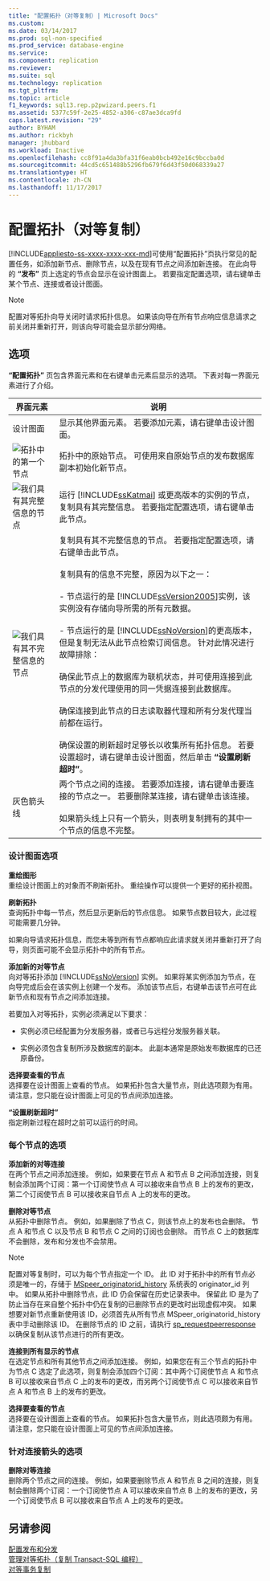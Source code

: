 ```yaml
---
title: "配置拓扑（对等复制）| Microsoft Docs"
ms.custom: 
ms.date: 03/14/2017
ms.prod: sql-non-specified
ms.prod_service: database-engine
ms.service: 
ms.component: replication
ms.reviewer: 
ms.suite: sql
ms.technology: replication
ms.tgt_pltfrm: 
ms.topic: article
f1_keywords: sql13.rep.p2pwizard.peers.f1
ms.assetid: 5377c59f-2e25-4852-a306-c87ae3dca9fd
caps.latest.revision: "29"
author: BYHAM
ms.author: rickbyh
manager: jhubbard
ms.workload: Inactive
ms.openlocfilehash: cc8f91a4da3bfa31f6eab0bcb492e16c9bccba0d
ms.sourcegitcommit: 44cd5c651488b5296fb679f6d43f50d068339a27
ms.translationtype: HT
ms.contentlocale: zh-CN
ms.lasthandoff: 11/17/2017
---
```

# <a name="configure-topology-peer-to-peer-replication"></a>配置拓扑（对等复制）
[!INCLUDE[appliesto-ss-xxxx-xxxx-xxx-md](../../includes/appliesto-ss-xxxx-xxxx-xxx-md.md)]可使用“配置拓扑”页执行常见的配置任务，如添加新节点、删除节点，以及在现有节点之间添加新连接。 在此向导的 **“发布”** 页上选定的节点会显示在设计图面上。 若要指定配置选项，请右键单击某个节点、连接或者设计图面。  
  
> [!NOTE]  
>  配置对等拓扑向导关闭时请求拓扑信息。 如果该向导在所有节点响应信息请求之前关闭并重新打开，则该向导可能会显示部分网络。  
  
## <a name="options"></a>选项  
 **“配置拓扑”** 页包含界面元素和在右键单击元素后显示的选项。 下表对每一界面元素进行了介绍。  
  
|界面元素|说明|  
|-----------------------|-----------------|  
|设计图面|显示其他界面元素。 若要添加元素，请右键单击设计图面。|  
|![拓扑中的第一个节点](../../relational-databases/replication/media/p2pwizard-firstnode.gif "拓扑中的第一个节点")|拓扑中的原始节点。 可使用来自原始节点的发布数据库副本初始化新节点。|  
|![我们具有其完整信息的节点](../../relational-databases/replication/media/p2pwizard-complete.gif "我们具有其完整信息的节点")|运行 [!INCLUDE[ssKatmai](../../includes/sskatmai-md.md)] 或更高版本的实例的节点，复制具有其完整信息。 若要指定配置选项，请右键单击此节点。|  
|![我们具有其不完整信息的节点](../../relational-databases/replication/media/p2pwizard-incomplete.gif "我们具有其不完整信息的节点")|复制具有其不完整信息的节点。 若要指定配置选项，请右键单击此节点。<br /><br /> 复制具有的信息不完整，原因为以下之一：<br /><br /> - 节点运行的是 [!INCLUDE[ssVersion2005](../../includes/ssversion2005-md.md)]实例，该实例没有存储向导所需的所有元数据。<br /><br /> - 节点运行的是 [!INCLUDE[ssNoVersion](../../includes/ssnoversion-md.md)]的更高版本，但是复制无法从此节点检索订阅信息。 针对此情况进行故障排除：<br /><br /> 确保此节点上的数据库为联机状态，并可使用连接到此节点的分发代理使用的同一凭据连接到此数据库。<br /><br /> 确保连接到此节点的日志读取器代理和所有分发代理当前都在运行。<br /><br /> 确保设置的刷新超时足够长以收集所有拓扑信息。 若要设置超时，请右键单击设计图面，然后单击 **“设置刷新超时”**。|  
|灰色箭头线|两个节点之间的连接。 若要添加连接，请右键单击要连接的节点之一。 若要删除某连接，请右键单击该连接。<br /><br /> 如果箭头线上只有一个箭头，则表明复制拥有的其中一个节点的信息不完整。|  
  
### <a name="options-for-the-design-surface"></a>设计图面选项  
 **重绘图形**  
 重绘设计图面上的对象而不刷新拓扑。 重绘操作可以提供一个更好的拓扑视图。  
  
 **刷新拓扑**  
 查询拓扑中每一节点，然后显示更新后的节点信息。 如果节点数目较大，此过程可能需要几分钟。  
  
 如果向导请求拓扑信息，而您未等到所有节点都响应此请求就关闭并重新打开了向导，则页面可能不会显示拓扑中的所有节点。  
  
 **添加新的对等节点**  
 向对等拓扑添加 [!INCLUDE[ssNoVersion](../../includes/ssnoversion-md.md)] 实例。 如果将某实例添加为节点，在向导完成后会在该实例上创建一个发布。 添加该节点后，右键单击该节点可在此新节点和现有节点之间添加连接。  
  
 若要加入对等拓扑，实例必须满足以下要求：  
  
-   实例必须已经配置为分发服务器，或者已与远程分发服务器关联。  
  
-   实例必须包含复制所涉及数据库的副本。 此副本通常是原始发布数据库的已还原备份。  
  
 **选择要查看的节点**  
 选择要在设计图面上查看的节点。 如果拓扑包含大量节点，则此选项颇为有用。 请注意，您只能在设计图面上可见的节点间添加连接。  
  
 **“设置刷新超时”**  
 指定刷新过程在超时之前可以运行的时间。  
  
### <a name="options-for-each-node"></a>每个节点的选项  
 **添加新的对等连接**  
 在两个节点之间添加连接。 例如，如果要在节点 A 和节点 B 之间添加连接，则复制会添加两个订阅：第一个订阅使节点 A 可以接收来自节点 B 上的发布的更改，第二个订阅使节点 B 可以接收来自节点 A 上的发布的更改。  
  
 **删除对等节点**  
 从拓扑中删除节点。 例如，如果删除了节点 C，则该节点上的发布也会删除。 节点 A 和节点 C 以及节点 B 和节点 C 之间的订阅也会删除。 而节点 C 上的数据库不会删除，发布和分发也不会禁用。  
  
> [!NOTE]  
>  配置对等复制时，可以为每个节点指定一个 ID。 此 ID 对于拓扑中的所有节点必须是唯一的，存储于 [MSpeer_originatorid_history](../../relational-databases/system-tables/mspeer-originatorid-history-transact-sql.md) 系统表的 originator_id 列中。 如果从拓扑中删除节点，此 ID 仍会保留在历史记录表中。 保留此 ID 是为了防止当存在来自整个拓扑中仍在复制的已删除节点的更改时出现虚假冲突。 如果想要对新节点重新使用该 ID，必须首先从所有节点 MSpeer_originatorid_history 表中手动删除该 ID。 在删除节点的 ID 之前，请执行 [sp_requestpeerresponse](../../relational-databases/system-stored-procedures/sp-requestpeerresponse-transact-sql.md) 以确保复制从该节点进行的所有更改。  
  
 **连接到所有显示的节点**  
 在选定节点和所有其他节点之间添加连接。 例如，如果您在有三个节点的拓扑中为节点 C 选定了此选项，则复制会添加四个订阅：其中两个订阅使节点 A 和节点 B 可以接收来自节点 C 上的发布的更改，而另两个订阅使节点 C 可以接收来自节点 A 和节点 B 上的发布的更改。  
  
 **选择要查看的节点**  
 选择要在设计图面上查看的节点。 如果拓扑包含大量节点，则此选项颇为有用。 请注意，您只能在设计图面上可见的节点间添加连接。  
  
### <a name="options-for-the-connection-arrows"></a>针对连接箭头的选项  
 **删除对等连接**  
 删除两个节点之间的连接。 例如，如果要删除节点 A 和节点 B 之间的连接，则复制会删除两个订阅：一个订阅使节点 A 可以接收来自节点 B 上的发布的更改，另一个订阅使节点 B 可以接收来自节点 A 上的发布的更改。  
  
## <a name="see-also"></a>另请参阅  
 [配置发布和分发](../../relational-databases/replication/configure-publishing-and-distribution.md)   
 [管理对等拓扑（复制 Transact-SQL 编程）](../../relational-databases/replication/administration/administer-a-peer-to-peer-topology-replication-transact-sql-programming.md)   
 [对等事务复制](../../relational-databases/replication/transactional/peer-to-peer-transactional-replication.md)  
  
  
